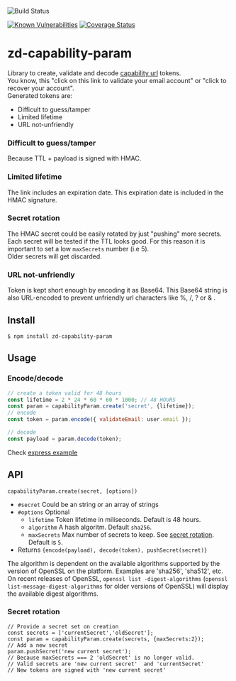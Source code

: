 
![Build Status](https://github.com/revington/zd-capability-param/actions/workflows/node.js.yml/badge.svg)

[![Known Vulnerabilities](https://snyk.io/test/github/revington/zd-capability-param/badge.svg?targetFile=package.json)](https://snyk.io/test/github/revington/zd-capability-param?targetFile=package.json)
[![Coverage Status](https://coveralls.io/repos/github/revington/zd-capability-param/badge.svg?branch=master)](https://coveralls.io/github/revington/zd-capability-param?branch=master)
# zd-capability-param

Library to create, validate and decode [capability url](https://www.w3.org/TR/capability-urls/) tokens.  
You know, this "click on this link to validate your email account" or "click to recover your account".  
Generated tokens are:
* Difficult to guess/tamper
* Limited lifetime
* URL not-unfriendly 

### Difficult to guess/tamper

Because TTL + payload is signed with HMAC.

### Limited lifetime

The link includes an expiration date. This expiration date is included in the HMAC signature.

### Secret rotation

The HMAC secret could be easily rotated by just "pushing" more secrets. Each secret will be tested if the TTL looks good. For this reason it is important to set a low `maxSecrets` number (i.e 5).  
Older secrets will get discarded.

### URL not-unfriendly
Token is kept short enough by encoding it as Base64. This Base64 string is also URL-encoded to prevent unfriendly url characters like %, /, ? or &
.
## Install
```
$ npm install zd-capability-param
```

## Usage 

### Encode/decode

```javascript
// create a token valid for 48 hours
const lifetime = 2 * 24 * 60 * 60 * 1000; // 48 HOURS
const param = capabilityParam.create('secret', {lifetime});
// encode
const token = param.encode({ validateEmail: user.email });

// decode
const payload = param.decode(token);
```
Check [express example](examples/express.js)

## API

`capabilityParam.create(secret, [options])`   

* `#secret` Could be an string or an array of strings
* `#options` Optional
	* `lifetime` Token lifetime in miliseconds. Default is 48 hours.
	* `algorithm` A hash algoritm. Default `sha256`.
	* `maxSecrets` Max number of secrets to keep. See [secret rotation](#secret-rotation). Default is `5`.
* Returns `{encode(payload), decode(token), pushSecret(secret)}`

The algorithm is dependent on the available algorithms supported by the version of OpenSSL on the platform. Examples are 'sha256', 'sha512', etc. On recent releases of OpenSSL, `openssl list -digest-algorithms` (`openssl list-message-digest-algorithms` for older versions of OpenSSL) will display the available digest algorithms.


### Secret rotation
```
// Provide a secret set on creation
const secrets = ['currentSecret','oldSecret'];
const param = capabilityParam.create(secrets, {maxSecrets:2});
// Add a new secret
param.pushSecret('new current secret');
// Because maxSecrets === 2 'oldSecret' is no longer valid.
// Valid secrets are 'new current secret'  and 'currentSecret'
// New tokens are signed with 'new current secret'
```



